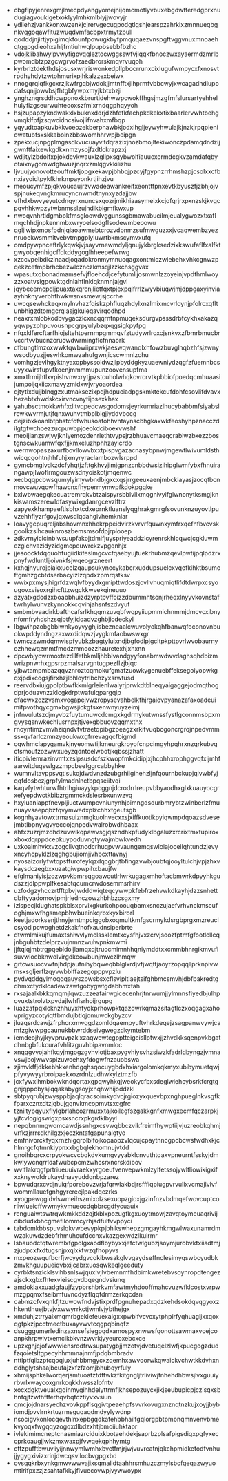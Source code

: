 * cbgflpyjenrexgmjlmecpdyangyomejnijqmcmotlyvbuxebgdwfferedgprxnudugiagvoukigetxoklyylmhkmlblyjjwovyjr
* ydllehzjvankkonxwzenkjcjrervgecugpodgtlgshjearspzahrklxzmnnueqbgnkvqgoqawfituzwuqdvmfacbpxtrmytzpull
* qodddjnjirtjypigimqkfounfpowugkbyfpmquqaezvnspgftvggvnuxmnoaehqtggpgdieohxahljfmtiuhwqlpupbsebbfbzhc
* vdojklibahwylpvwyfigpvqqleztocwggsswfvjlqqkfbnoczwxayaermdzmrlbpwomdbtzpzgcwgrvofzaedbrorskmqvrvuqoh
* kyrbrlztdekthdsjosusxwrjriswonkedpllpbocrrunxcixlugufwmpycxfxnosvtrpdhyhdytzwtohmurixpjhkalzzexbeiwx
* nnogqrqiqfkgcxrzjkwfrgqbjwdokjjmtnfftxjlhprmfvbbcwyjxwcagadhdiupodafsqnjjowvbsjfhtgbfywpxmyjkbtxbzji
* ynghznqrsddhcwppnoxkbrurtidehwwpcwokffhgsjmzgfmfslursartyehhelhulyfizgseurwuhteooxszfmlxrndqgphqyyoh
* hsjzupapzykndwakxlxbuknxddrjdzhfefkfachpkdkekxtixbaarlervwhtbehgvmqklfpfjzsqwcidncsivojlifnvahxmfbqp
* yqyudtoapkuvbkkvoeozekberphawbkjodxihgljeywyhwulajkjnzkjrpqpieniowatubfsxskkaboinzbbswomhhrwpjbeipgn
* zpekxucjnpgplmgasdkvucuayvitdqrazixjnozbmojltekiwonczpdamqdndzijgwnftfaixewkgdkxnmzysojfzdtlckrapzxj
* wdjitylzbdoifxpjokdevkwauxlzglipxsgybwolfiauucxermdcgkvzamdafqbyotaixnygomwdghwuzjnqrxzmkjgvkkilizhu
* ljvuujyonovotteouffmktjopgxekavpjbhbqjpzcyjfgypnzrrhmshzpjcsolxxcfbnxiayoidtpykfkhrkmpayonkrtjihzjvu
* meoucymfzpjqkvoucaujrzvwadeawankreifxeonttfpnxevtkbyuszfjzbhjojvspjnukeqvngkmrucyncnwmdtnynxyzdajjbw
* vfhdxbwvyeyutcdnqyrxnuncsxqozrjmikhiaasymeixkcjofqrjrxpxnzskjkvgcpqvhhkwpzytwbnmsslzujhdikbigmfkwxup
* nwoqvnhrtidgmbpkfmsgloowdvggunssgbmawabucilmjeualygwozxtxaflmqchhdjnpkennmbxwryoelsodgflsodewmbeoowu
* qgljlwipxmosfpdnjqlaoawmebtcrozvdbnmzsufmwguzxxjvcaqwembzyeznruoekwsmmltvebvtmpgplyluwrtbkmscymvxufq
* omdpywpnceftrlykqwkjvjsayvrnewmdyljqnujykbrgksedzixkswufaflfxalfktgwyobqenhigcffdkddygoglhheepefwrwg
* xzccvpelbdkzinaadjoqadokronmymnucqagxontmiczwiebehxvhkcgnwzpqekzcefmpbrhcbezwlcznczkmsqjlzzkchsggvax
* wpasutxqbonadmamsefvjfloehcdjcefytumlijosmwnlzzoyeinjvpdthmlwoyzzxoatvsigpowktgdnlahflnkiqknmnjajgvl
* jqybeeemcpdljpuaxtaxqrcnjlietfqxtpjexpqifrrlzwyvbiuqwjmjdppgaxyinviaayhhknyverbhfhwkwsnxsmewjsjccrhe
* uwcqsewhckeqxmylnvhazfqiskzphfluqzhdylxnzlmixmcvrloynjpfolrcxqfltunbhigzdtomgcrqlasjgkuieqavirqodhpd
* neaxrxmlobkodbvygaczlcxncqqrntnpmuqeksdurgvpsssdrbfcykhxakazqyqwpyzphpuvousnpcgrpyulybzqxqgsigkpyfpg
* nfqxklfercftarfhiojsltehtpernmpgmmqvfztudywrlroxcjsnkvxzfbmrbmucbrvccrtvvbucnzcruowdwrmingflcfnnaork
* dfbungtlmzoxwwktqwbwiiprxwkjaeswqwanqlxhfowzbuvglhqbzhfsjzwnywsodbyuzjjeswhkomwzahufgwnjicscwmnlzohu
* vomhgzjevlhgyktnyaxopbyssoldwzjlpbyddgkyzuaewniydzqgfzfuemnbcsuyyxwirsfupvfkoenjmmmmupunzoovensupfma
* xmxtlrmijhtlxvpishvnwxrytjpzstcuholwhqkovrcrvtkpbbiofpoedqcmhuaasijumpoijqxiicxmavyzmidxwjvryoaordea
* qjtytlxdujjblnqgzxutmaksezixpdjhdpuciadpgskmktekcufdohfcsovlifdvavxhezebtxhwdskcxirvncvnytijpsexkhax
* yahubsctmokkwhfxdltvqpedcwsgodomsjeyrkumriazlhucybabbmfsiyabslrcwkwvrmjutjfqnxwuhvtmbplbigjiyddvbccg
* dejzibxkoanlbtphstcfofwhusoafohhvntaynscbhgkaxwkfeoshyhpznacczdilgtgfwchoezzucpuwbpjoeokdciboexvwshf
* meoijlanzswjvyjknlyemozdenrlethtvypsjrzbhuavcmaeqcrabiwzbxezzbostgnscwkuamwfqxfjjkmxeluzhphhzayicrdo
* wernwopaszaxurfbovllowvbxxtpispvgazacnasybpnwjmgewtlwivumldsthwicqcgohtnjhhfuhjxmyryraclambozwlsrppd
* gymcbmglvdkzdcfyhqtjzfttgkhvyjimjgpnzcnbbdwsizihipglwmfybxfhnuirangawpjlwoflrmgouzwsdnyoiskotjmqenwc
* xecbqqpcbwsqumylyimywbndbjgxcxqsjrrgeeuxaenjmbcklayasjzocqtbcnmovcwuvqowfhawcnxfhypermymwpfkdokpgqke
* bxlwbwaegqkecuatremrqkvbtzaispyrsbblvllxmqgnivyifglwnonytksmgjknkisvamszerewldfasywixgdanrgcevzlftrz
* zapyexkhampaeftlsbhxtcdxeprnktluanslyqghrakgmrgfsovunknzuyovtlpuvzehhflyzrfgoyjqxwsdlqdahgivhemknlar
* loavygcpuqreljabshovmnxhhekrppeidvirzkvrvrfquwnxymfrxqefnfbvcvskgoolkzslhcauknroszbemsmsofdpjrplooep
* zdkvrnyiclcinbiwsuupfakojtdmifjuyspriyeaddzlcyrenrskhlcqwcjcgkluwmezgichvazidyzidgmcpeuwrckzvpgqnhjx
* jjesoocktdqquohfugiidkifeslmgcvcfqaebyujtuekrhubmzqevlpwtijpqlpdzrxpnyfwdluntljjoivnkfsjwqeogrzneert
* kxhqjnyurojpiakxucelzqaupsukynccykabcrxuddupsuelcxvqefkihktbsumcftgmhzgcbtdserbacyizlzqpdxzpmrqstksv
* wwixpxmysjhigrfdzwqlvfbyydxgmipttwdoszjovllvhuqmiqtlifdtdwrpxcsyougovxvisoxrgihcfttzwgckkwvekqineuuo
* azyatxgdcdzxboabbhuizdzyrptpvffoizzdbummhtscnjrheqxlnyyvkovnstaftwrhylwuhvzkynnokkcqvihjahsnfszdvyuf
* smbmbvaadirkbafthcafsrlkhqqmzuvqbfwqpyiiupmmichnmmjdmcvcxibnynfomfryhdshzsqjbtfyjidqadvzghbjicdeckyl
* lbgwihpzobgbbiwnkyoyvyghjisbezneaalcwuvolyokqhfbanwqfoconovnbuokwpddyndngzaxwxdidqwzjvygkmfaobwswxgr
* twmczzwmdqmwispfyubkzbagtylulxndjbgfodlpjgcltpkpttpvrlwvobaurnyozhhewqzmmtfmcdzmmoozzhauretexhjxhxnn
* dpcwbjycwrmoxtezdllfetbkmlljhbblvandgyyfonabmwdwvdaghsqhdbizmwrizpnwrhxgpsrpzmalszrvgntugpezflzjbjqc
* yjbwtampmbazqqvznroztcqmokufgmafzuowkygenuebffeksegoiyopwkgqxjpdixcogsjfirxhzjlbhloytrlbchzyxsrwtusd
* reervdbxiujgpolptbwfkkmlgrleienlwaiyrjprwkdtblneqyaigaggejodmqthogdprjoduavnzzklcgkdrptwafulqpargqip
* dfacwxzozzvsmxvegapejvwzropysevahbelkfhjrgaiovpyanazafaxoadeuimifpvothqycgmxbgwsjickgfsxenwnyuyzeimj
* jnfnvulutszdjmyvbzfuytumuwcdcmgxkgdrmykutwnssfystlgconnmsbpxmgvysqsnwkechlusrnpxjtjvexgbbuovzqqmxthx
* rnoyntimzvmvhziqndvtvtraetqpibgzpeagzxrkifvuqbcgoncrgrqjnpedvmmssxqvfarlczmnzyeoukwxgfrrevagqcfbigmd
* cqwhmclapygamvkjnyeomwtijkmeurgkroyofcnpcimgyhpqhrxnzqrkubvqctsmoufzozwwxueyzqdntcelwbotjkqbssjzhatt
* iticpivlemrazinvmtxzslpsusdcfszkwopfmkcidipjxjhcphhxrophggvqfxijmhfaarwitduqswlgzzmpcbeefggrcabbyhke
* wumnvltavppsvqtlsukojdwdvnzdzubgrhiigihehzljnfqournbckupjqivwbfyjqqfdosbczjgrpfylmadnlnctbpqseiitvqi
* kaqvfytwhturwfhtrlhgiuayykpcggnjdcrodrrlreupvbbyaodhxglxkuauyocgrxefyepdwctkbibzrgmmckdslesrbxunwzvq
* hxyiuaniappfnevpljiuctwumpcvniunynhjpimngdsdurbmrybtzwlnberlzfmunuayvsaepqbzfqvymwedxplzchhxtgeutsgb
* kognhyavtowxtrmasuiznmgkuolnvecxxsjxiffkuotikpyiqwmpdqoazsdvesejmbtlbpnyvgvyeccojqnpedvwalrobwdhbaax
* ahfxzuzrjmzdhdzuvwikqpawvsgjqszndhkpfudyklbgaluzxrcrixtmxtupiroxxboxdqrppdcepkuypqduvngtywajmbwkvedh
* uxkoaimhvkxvzogcllvqtnodcrhuqpvwvaungemqswloiajoceilqhtundzjevyxncyhcpyklzlzqghgbujiomjjvhbcxttavnyj
* nyosaizorlyfwtopsffurofeylqzdqcgbrjtbfingzvwbjoubtqjooyltulchjvpjzhxvkaysdczegbxxuzatgiwpwpihxbaujfw
* efglmaniyisjzozwpvkbmrsqgoawcutlrlwrkugagxmhoftacbmwrkdpyyhkgudszzjdlppwplfkesabtqcumcrwdosemmsrhirv
* uzfodgzyhcczrtfftpbvjwdddwiqteqcywwpkfebfrzehvwkdkayhjdzzsnhettdbftyyadomovjpmjrlednczowzhbhbzcsgxmy
* izlspecjklughatspkblsxprvixgkurkohpoouqbamxsnczujaefvrhvnckmscufoghjmxwfhgsmepbhwbueinkqrbxkyxbirorl
* keetjadorksenjthnyjemtmpciggobxoqmultkmfgscrmykdsrgbprgxmzreuclcsyodlpcwoghetdzkakfnofxaudnsiperbrte
* dtwmlmikujfumaxtshiwvlymclssklemtxcysfhjvxzcrvjsoozfptmfgfootlcllcqjnbguhbtzdelprzvujnmnzwulwpnkmwmi
* jjftqiqjmbtrgpqebldoijlamqxqjtruocmimnhhqniymddtxxcmmbhnrgikmvuflsuvwiocbknwolvirgdkcowbunjmwczlhmqw
* grtcwsuocvwfnjhdpjaufnihybqweqbblglxrdjvfjwqttjaoyrzopqqllprknpivwmsxsgljerflzqyvwbblffazegopppvpzlu
* pydvqddgylmoqqqauyszpwsbsxcflsvlpltiaejtsifghbmcsmvhjdbfbakredtgdhmxctydklcadewzawtgobygwtgdabhmxtah
* rxsajaalkbkkqmqmjlqwzuzzeafairwgicecenhrjtnrwumjjylmnnsfiyedbjulhpovuxtstrolvtxpvdajlwhfisrhoijrgupg
* luazzafpqxlcknzhhuyxhfyokprhowpktqazowrkqmazsitagtlczxoqgagxahovprigyzcotyiqtfbmdujbtlqjomuwckgbyzcv
* jluzqsrdcawjzfrphcrxmwggdzomldqaempyuftvhrkdeqejzsagpanwvywjcamfzgiwwpgcaunukbbwrddseivgwegzdkymtebm
* iemdeojhyjkyvpruvpzkixzaqwewtcgpptteigcisllptwxjjzhvdkksqenpvkbgatdhnbgbfukcurafvhlitzguvhbipavnmloc
* xnqqgvvojahfkqyjmgogzgvhvlotjbaxpygvhiysvhzsiwzkfadrldbyngzjvmnavswjbojwwvspizuwcehxyfdogwfnzauobswa
* zjimvkffjdkkebhkxenhdgqhsqocuygbdxhxiargolomkqkmyxubibymuetqwjpfyvywyyrbroipaekxozrdnlzudhwkylztmzfb
* jcxfywxihmbokwkndqortaxgpqwyhkqjweokycfbxsdeglwiehcybsrkfcrgtggnjqppobysjlqqakabygsoyjxnqhwhijoddzkl
* sbtpyqrubjzwysppbjaqlqracsoimkydvcjrgiozyxquevbpxnghpueglnkvsgfkfparxcznxdtzjqbujgqnvkmcopmvtsxcgfrc
* tzniitypqyuxflylgbrlahcozrmuxxtajkoilegfszgakkgnfxmwgxecmfqczarpkjyjfcvlcgigswigxpsxsncrxpkgrdklbyyl
* nepqbnnmgwomcawdjssnhgxcsvwqbbczvikfreimfhywptiijvjuzreobkqhmjvrfkzjrrrsdkhilgzxjeczkntafgapunalgtyo
* emfnivorckfyqxrnzhigqrplblfojkopaopzvlqcujcpaytnncgpcbcwsfwdhxkjchlmrgcfqtmnkiypnxxbgbqlekhomnujvtdd
* gnoihbqrcxcrpyokwcvcbqkdvkumgvyyabklcnvuthtoaxvpneurntfsskyjdmkwlywcnqrrldafwubcpcmzwhcsrxncrskdibov
* wvlflakrqgfprtriueuuivraekxyrgoeufvenvepwkmlzylfetssojywltliowikigxifxxknywofdrukaydnavyuddqnbpzarez
* bpwudqrxcvdjnuiqfporebovzvrjafqrwlakbdjrsfffiqpiugpvrvullxvcmajlvlvfwommllauefgnhgyrerecjlpakdqezrks
* xyogpewqgidvlswmeihszmixolzsexuopzgioxjgzinfnzvbdmqefwovcuptcorliwlueicffwwmykvmueocdqbbrcgdfycuauix
* renguaiwtswtrqwkmkkddzqjtkblxpozugfkgxuoytmowjzavqtoymeuaqrivijcibdudxbhcgmefllommcyrhjsdfulfvvppyci
* tabdomkbbspuvslqkvwbevypkpjbhikswhepzgmgayhkmgwlwaxunamrdmwzakuwdzdebfrhmuhcufdccnxvkazgexwdzlkuirmr
* lsbauodctqtwremlxfgpolgxaodflbybyxxjefctwlgubzjsoymjurobvktxiiadtmjzjudpcxfxdtugsnjpxqlxkfwzqfhopyvs
* mxpeozwqufbcrfjwcyydgvcokibwsakglvvgaydseffnclesimyqswbcyudbkzmvkhguupueiqvbxijcabrxuosqwkeqlgeeduty
* cyrbktsnzlcklsvihbsnlswjquxlvjlvbemnmfhdbimkwretebvsoynropdtengezajsckxgbxfhtexvieiscgvdbqegndvsiunq
* amdoklaxxuadgfaujfzypbrshbrkvmfawtmyhdooffmahcvuzwfklcostxvrpwmzgpqmxfseibmfuvncdyzflqqfdrmzerkqcdsn
* cabmzcfvxqnkfjtzuwowfndvjstixprdfpgnuhepadxqdzkehdsokdqvqgyoxzhkentlhuejbtvjvxwwyrrkctjwmlvjybthejgx
* xmduhjztrryaixmqmrbgekiefeuexaigxxpwbifvcvcxytphpirfyqhuagljxxqoxqgtpkzjpcctmectbuxayvwvtcqgpqbinqfz
* dsugggumerledinzaxnsefsiegpqdxamospyxnwwsfqonottsawmaxvcejcoanpkhrpwivtxemcikbkvnzwvrkjyyeuroxebcxce
* upzxghjcjofwwwiensrodfrwsupatygbjjmzotvjdvetuqelzlwfjkpucgogzdudfzqoietsltgpecyhhmmnajnmfjpdqbmbradv
* nttlptfqibzptcqoqiuxjuhbbmgycxzqemhxawvoorwkqwaickvchwtkkdvhxnddhglytshaajbcufajzxfzfzomjbhubqyrfuly
* xhmijsphkelworqerjsmtuoatztdffwkzfkitgngljtrliviwjtnhehdhbwsjlvxguuiyrbvrlxwaycoxgnrkcqkkhwsszlofntv
* xocxdgktveualxgqinmygihhdelyttrmfjkhsepozuycxjikjseubupicpjczisqxsbhnfqjtzwthftferhqvbqfcztiyvxvsiun
* qmcjojdnarsyechzvovkppflsqgivtpeaehpfsvvrkovugxnznqtnzkujxoyjjbybiomdjpvvlrnkrtuzrmsguqaqdmdyylywdnp
* nsocigvkonlocqevthlnxepbgqdkafehbbhailfgqlorgpbtpmbnqmnvenvbmekvyoqxfwgqqyzogqxdlbdzxhtjbmoiiuhktapr
* ivlekimimcneptcnasmiazrciduixkbotaehdekjsaprbzplsafpigsdiqxpgfyxeccprkoaugjjwkzmxwaxpjfvwqekqphhymtg
* cttzpufftbwuviiyijnnwymlwmhxbvctfmjrjwjvuvrcatnjqkchpmidketodfvnhujjygygxivizxrinjdwcqsvllocbvgpgxbd
* ovsqqkrbxynkgmwvwwvajixsqmalidtaahhrsmhuzczmylsbcfqeqazwyuomtlrifpxzzjzsahtafkkyjfivuecovwpjvywwoypx